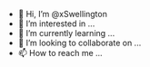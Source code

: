 - 👋 Hi, I’m @xSwellington
- 👀 I’m interested in ...
- 🌱 I’m currently learning ...
- 💞️ I’m looking to collaborate on ...
- 📫 How to reach me ...

<!---
xSwellington/xSwellington is a ✨ special ✨ repository because its `README.md` (this file) appears on your GitHub profile.
You can click the Preview link to take a look at your changes.
--->
